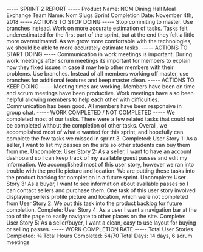 ﻿----- SPRINT 2 REPORT -----
Product Name: NOM Dining Hall Meal Exchange
Team Name: Nom Slugs
Sprint Completion Date: November 4th, 2018
----- ACTIONS TO STOP DOING -----
Stop commiting to master. Use branches instead.
Work on more accurate estimation of tasks. Tasks felt underestimated for the first part of the sprint, but at the end they felt a little more overestimated. As we grow more comfortable with the technologies, we should be able to more accurately estimate tasks.
----- ACTIONS TO START DOING -----
Communication in work meetings is important. During work meetings after scrum meetings its important for members to explain how they fixed issues in case it may help other members with their problems.
Use branches. Instead of all members working off master, use branches for additional features and keep master clean.
----- ACTIONS TO KEEP DOING -----
Meeting times are working. Members have been on time and scrum meetings have been productive. Work meetings have also been helpful allowing members to help each other with difficulties. 
Communication has been good. All members have been responsive in group chat.
----- WORK COMPLETED / NOT COMPLETED -----
We completed most of our tasks. There were a few related tasks that could not be completed without the completion of other tasks. Overall, we accomplished most of what e wanted for this sprint, and hopefully can complete the few tasks we missed in sprint 3.
Completed: User Story 1: As a seller, I want to list my passes on the site so other students can buy them from me.
Uncomplete: User Story 2: As a seller, I want to have an account dashboard so I can keep track of my available guest passes and edit my information.
We accomplished most of this user story, however we ran into trouble with the profile picture and location. We are putting these tasks into the product backlog for completion in a future sprint.
Uncomplete: User Story 3: As a buyer, I want to see information about available passes so I can contact sellers and purchase them.
One task of this user story involved displaying sellers profile picture and location, which were not completed from User Story 2. We put this task into the product backlog for future completion.
Complete: User Story 4: As a user I want a navigation bar at the top of the page to easily navigate to other places on the site.
Complete: User Story 5: As a seller/buyer, I want a clean, easy to use layout for buying or selling passes.
----- WORK COMPLETION RATE -----
Total User Stories Completed: ⅗
Total Hours Completed: 54/70
Total Days: 14 days, 6 scrum meetings



